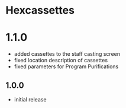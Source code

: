 # Hexcassettes

# 1.1.0
- added cassettes to the staff casting screen
- fixed location description of cassettes
- fixed parameters for Program Purifications

## 1.0.0
- initial release